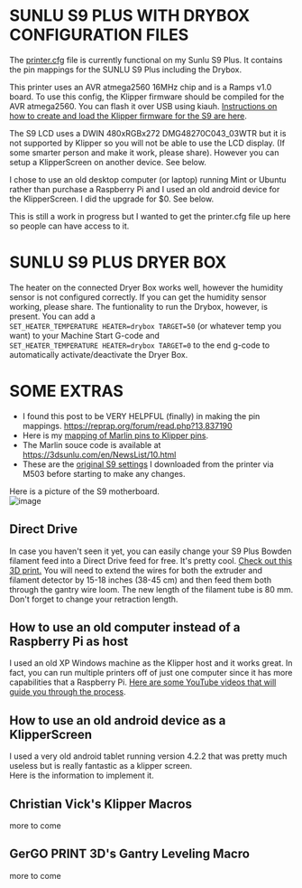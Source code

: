 # SUNLU S9 PLUS WITH DRYBOX CONFIGURATION FILES

The [printer.cfg](https://github.com/weeksrw/Sunlu-S9-Plus-with-Dryer-Box-on-Klipper/blob/main/printer.cfg) file is currently functional on my Sunlu S9 Plus.  It contains the pin mappings for the SUNLU S9 Plus including the Drybox. 

This printer uses an AVR atmega2560 16MHz chip and is a Ramps v1.0 board. To use this config, the Klipper firmware should be compiled for the AVR atmega2560. 
You can flash it over USB using kiauh. [Instructions on how to create and load the Klipper firmware for the S9 are here](https://github.com/weeksrw/Sunlu-S9-Plus-with-Dryer-Box-on-Klipper/blob/main/How%20to%20build%20the%20firmware.md).

The S9 LCD uses a DWIN 480xRGBx272 DMG48270C043_03WTR but it is not supported by Klipper so you will not be able to use the LCD display. (If some smarter person and make it work, please share).  However you can setup a KlipperScreen on another device.  See below.

I chose to use an old desktop computer (or laptop) running Mint or Ubuntu rather than purchase a Raspberry Pi and I used an old android device for the KlipperScreen.  I did the upgrade for $0.  See below.

This is still a work in progress but I wanted to get the printer.cfg file up here so people can have access to it.

# SUNLU S9 PLUS DRYER BOX
The heater on the connected Dryer Box works well, however the humidity sensor is not configured correctly.
If you can get the humidity sensor working, please share.
The funtionality to run the Drybox, however, is present. 
You can add a  
`SET_HEATER_TEMPERATURE HEATER=drybox TARGET=50` (or whatever temp you want)
to your Machine Start G-code and  
`SET_HEATER_TEMPERATURE HEATER=drybox TARGET=0` to the end g-code to automatically activate/deactivate the Dryer Box.

# SOME EXTRAS
* I found this post to be VERY HELPFUL (finally) in making the pin mappings. https://reprap.org/forum/read.php?13,837190  
* Here is my [mapping of Marlin pins to Klipper pins](https://github.com/weeksrw/Sunlu-S9-Plus-with-Dryer-Box-on-Klipper/blob/main/S9%20Plus%20Pinouts.md).  
* The Marlin souce code is available at https://3dsunlu.com/en/NewsList/10.html  
* These are the [original S9 settings](https://github.com/weeksrw/Sunlu-S9-Plus-with-Dryer-Box-on-Klipper/blob/main/How%20to%20reinstall%20Marlin%20firmware%20if%20needed.md) I downloaded from the printer via M503 before starting to make any changes.  

Here is a picture of the S9 motherboard.  
![image](https://github.com/weeksrw/Sunlu-S9-Plus-with-Dryer-Box-on-Klipper/assets/166277940/a2d88f45-0b8a-4060-86cc-89763b9a97ca)

## Direct Drive
In case you haven't seen it yet, you can easily change your S9 Plus Bowden filament feed into a Direct Drive feed for free.  It's pretty cool. [Check out this 3D print.](https://cults3d.com/en/3d-model/tool/support-direct-drive-sunlu-s9)
You will need to extend the wires for both the extruder and filament detector by 15-18 inches (38-45 cm) and then feed them both through the gantry wire loom. The new length of the filament tube is 80 mm.
Don't forget to change your retraction length.

## How to use an old computer instead of a Raspberry Pi as host
I used an old XP Windows machine as the Klipper host and it works great. In fact, you can run multiple printers off of just one computer since it has more capabilities that a Raspberry Pi.
[Here are some YouTube videos that will guide you through the process](https://github.com/weeksrw/Sunlu-S9-Plus-with-Dryer-Box-on-Klipper/blob/main/How%20to%20use%20an%20old%20computer%20as%20host.md).

## How to use an old android device as a KlipperScreen
I used a very old android tablet running version 4.2.2 that was pretty much useless but is really fantastic as a klipper screen.  
Here is the information to implement it.

## Christian Vick's Klipper Macros
more to come

## GerGO PRINT 3D's Gantry Leveling Macro
more to come
